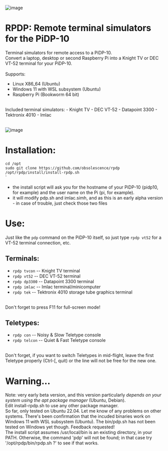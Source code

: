 ![image](https://user-images.githubusercontent.com/7725197/209851202-7e9bab6d-1ec1-4161-99de-54106cb87166.png)

# RPDP: Remote terminal simulators for the PiDP-10

Terminal simulators for remote access to a PiDP-10.  
Convert a laptop, desktop or second Raspberry Pi into a Knight TV or DEC VT-52 terminal for your PiDP-10.  
<br>
Supports:
- Linux X86_64 (Ubuntu)
- Windows 11 with WSL subsystem (Ubuntu)
- Raspberry Pi (Bookworm 64 bit)
<br>
Included terminal simulators:
- Knight TV
- DEC VT-52
- Datapoint 3300
- Tektronix 4010
- Imlac
<br><br>

![image](https://github.com/obsolescence/rpdp/assets/7725197/db915e52-a471-4657-ab89-e9865446fb9c)

  
# Installation:

`cd /opt`  
`sudo git clone https://github.com/obsolescence/rpdp`  
`/opt/rpdp/install/install-rpdp.sh`  
`
<br>
- the install script will ask you for the hostname of your PiDP-10 (pidp10, for example) and the user name on the Pi (pi, for example).
- it will modify pdp.sh and imlac.simh, and as this is an early alpha version - in case of trouble, just check those two files


# Use:

Just like the `pdp` command on the PiDP-10 itself, so just type `rpdp vt52` for a VT-52 terminal connection, etc.

## Terminals:
- `rpdp tvcon` -- Knight TV terminal
- `rpdp vt52` -- DEC VT-52 terminal
- `rpdp dp3300` -- Datapoint 3300 terminal
- `rpdp imlac` -- Imlac terminal/minicomputer
- `rpdp tek` -- Tektronix 4010 storage tube graphics terminal
<br>
Don't forget to press F11 for full-screen mode!

## Teletypes:
- `rpdp con` -- Noisy & Slow Teletype console
- `rpdp telcon` -- Quiet & Fast Teletype console
<br>
Don't forget, if you want to switch Teletypes in mid-flight, leave the first Teletype properly (Ctrl-[, quit) or the line will not be free for the new one.

<br>
  
# Warning...

Note: very early beta version, and this version particularly *depends on your system using the apt package manager* (Ubuntu, Debian). 
<br>Edit install-rpdp.sh to use any other package manager.
<br>
So far, only tested on Ubuntu 22.04. Let me know of any problems on other systems.
There's been confirmation that the incuded binaries work on Windows 11 with WSL subsystem (Ubuntu). The bin/pdp.sh has not been tested on Windows yet though. Feedback requested!
<br>
The install script assumes /usr/local/bin is an existing directory, in your PATH. Otherwise, the command 'pdp' will not be found; in that case try '/opt/rpdp/bin/rpdp.sh ?' to see if that works.
